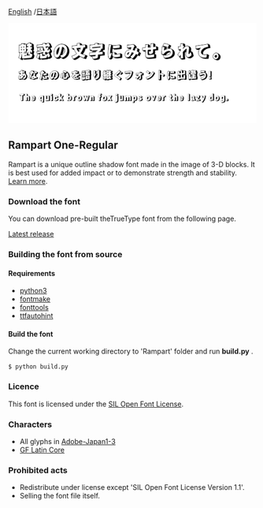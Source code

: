 [English](https://github.com/fontworks-fonts/Rampart) /[日本語](README-JP.md) 

![RampartOne-Regular](./image_Rampart.png)

## Rampart One-Regular

Rampart is a unique outline shadow font made in the image of 3-D blocks. It is best used for added impact or to demonstrate strength and stability. 
[Learn more](https://fontworks.co.jp/fontsearch/RampartStd-EB/).


### Download the font

You can download pre-built theTrueType font from the following page.

[Latest release](https://github.com/fontworks-fonts/Rampart/tree/master/fonts/ttf)


### Building the font from source

#### Requirements

* [python3](https://www.python.org/)  
* [fontmake](https://github.com/googlefonts/fontmake/)
* [fonttools](https://github.com/fonttools/fonttools/)
* [ttfautohint](https://www.freetype.org/ttfautohint/doc/ttfautohint.html)  


#### Build the font

Change the current working directory to 'Rampart' folder and run **build.py** .

    $ python build.py


### Licence

This font is licensed under the [SIL Open Font License](https://scripts.sil.org/cms/scripts/page.php?site_id=nrsi&id=OFL).


### Characters

* All glyphs in [Adobe-Japan1-3](https://github.com/adobe-type-tools/Adobe-Japan1)
* [GF Latin Core](https://github.com/googlefonts/gftools/tree/master/Lib/gftools/encodings/GF%20Glyph%20Sets#gf-latin-core)  


### Prohibited acts

* Redistribute under license except 'SIL Open Font License Version 1.1'.
* Selling ​​the font file itself.
